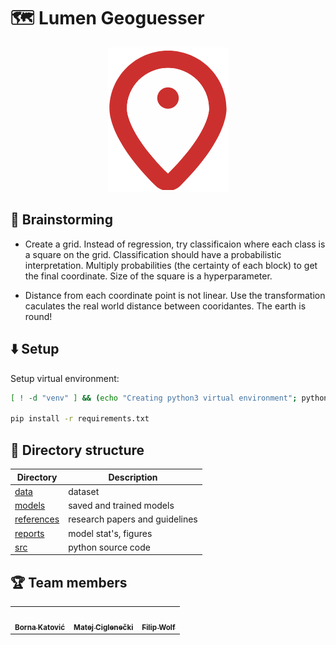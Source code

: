 # 🗺️ Lumen Geoguesser

<p align="center">
	<img src="readme-pics/geoguesser-logo.png"></img>
</p>

## 🧠 Brainstorming

- Create a grid. Instead of regression, try classificaion where each class is a square on the grid. Classification should have a probabilistic interpretation. Multiply probabilities (the certainty of each block) to get the final coordinate. Size of the square is a hyperparameter.

- Distance from each coordinate point is not linear. Use the transformation caculates the real world distance between cooridantes. The earth is round!


## ⬇️ Setup

Setup virtual environment:
```bash
[ ! -d "venv" ] && (echo "Creating python3 virtual environment"; python3 -m venv venv)

pip install -r requirements.txt
```

## 📁 Directory structure

| Directory                   | Description                    |
| --------------------------- | ------------------------------ |
| [data](./data/)             | dataset                        |
| [models](./models/)         | saved and trained models       |
| [references](./references/) | research papers and guidelines |
| [reports](./reports/)       | model stat's, figures          |
| [src](./src/)               | python source code             |


## 🏆 Team members

<table>
  <tr>
    <td align="center"><a href="URL_HERE"><img src="URL_HERE" width="100px;" alt=""/><br /><sub><b>Borna Katović</b></sub></a><br /></td>
    <td align="center"><a href="https://github.com/matejciglenecki"><img src="https://avatars.githubusercontent.com/u/12819849?v=4" width="100px;" alt=""/><br /><sub><b>Matej Ciglenečki</b></sub></a><br /></td>
    <td align="center"><a href="URL_HERE"><img src="URL_HERE" width="100px;" alt=""/><br /><sub><b>Filip Wolf</b></sub></a><br /></td>
</table>